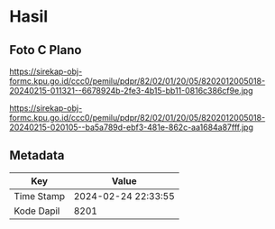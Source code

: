 # Hasil

## Foto C Plano

https://sirekap-obj-formc.kpu.go.id/ccc0/pemilu/pdpr/82/02/01/20/05/8202012005018-20240215-011321--6678924b-2fe3-4b15-bb11-0816c386cf9e.jpg

https://sirekap-obj-formc.kpu.go.id/ccc0/pemilu/pdpr/82/02/01/20/05/8202012005018-20240215-020105--ba5a789d-ebf3-481e-862c-aa1684a87fff.jpg


## Metadata

| Key        | Value               |
| ---------- | ------------------- |
| Time Stamp | 2024-02-24 22:33:55 |
| Kode Dapil | 8201                |



